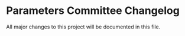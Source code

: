 # Parameters Committee Changelog

All major changes to this project will be documented in this file.
